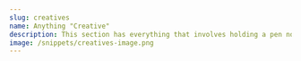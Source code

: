 ```yaml
---
slug: creatives
name: Anything "Creative"
description: This section has everything that involves holding a pen not for writing, but for drawing. I love making comics and illustrations. I often spend time doing nothing to think of new ideas. It works!
image: /snippets/creatives-image.png
---
```


